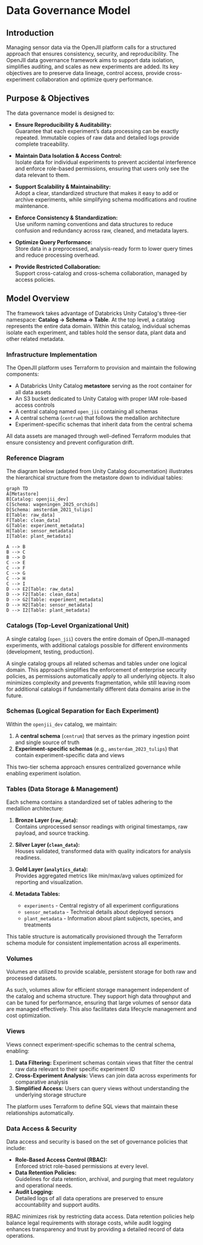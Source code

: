 # Data Governance Model

## Introduction

Managing sensor data via the OpenJII platform calls for a structured approach that ensures consistency, security, and reproducibility. The OpenJII data governance framework aims to support data isolation, simplifies auditing, and scales as new experiments are added. Its key objectives are to preserve data lineage, control access, provide cross-experiment collaboration and optimize query performance.

## Purpose & Objectives

The data governance model is designed to:

- **Ensure Reproducibility & Auditability:**  
  Guarantee that each experiment’s data processing can be exactly repeated. Immutable copies of raw data and detailed logs provide complete traceability.

- **Maintain Data Isolation & Access Control:**  
  Isolate data for individual experiments to prevent accidental interference and enforce role-based permissions, ensuring that users only see the data relevant to them.

- **Support Scalability & Maintainability:**  
  Adopt a clear, standardized structure that makes it easy to add or archive experiments, while simplifying schema modifications and routine maintenance.

- **Enforce Consistency & Standardization:**  
  Use uniform naming conventions and data structures to reduce confusion and redundancy across raw, cleaned, and metadata layers.

- **Optimize Query Performance:**  
  Store data in a preprocessed, analysis-ready form to lower query times and reduce processing overhead.

- **Provide Restricted Collaboration:**  
  Support cross-catalog and cross-schema collaboration, managed by access policies.

## Model Overview

The framework takes advantage of Databricks Unity Catalog's three-tier namespace: **Catalog → Schema → Table**. At the top level, a catalog represents the entire data domain. Within this catalog, individual schemas isolate each experiment, and tables hold the sensor data, plant data and other related metadata.

### Infrastructure Implementation

The OpenJII platform uses Terraform to provision and maintain the following components:

- A Databricks Unity Catalog **metastore** serving as the root container for all data assets
- An S3 bucket dedicated to Unity Catalog with proper IAM role-based access controls
- A central catalog named `open_jii` containing all schemas
- A central schema (`centrum`) that follows the medallion architecture
- Experiment-specific schemas that inherit data from the central schema

All data assets are managed through well-defined Terraform modules that ensure consistency and prevent configuration drift.

### Reference Diagram

The diagram below (adapted from Unity Catalog documentation) illustrates the hierarchical structure from the metastore down to individual tables:

```mermaid
graph TD
A[Metastore]
B[Catalog: openjii_dev]
C[Schema: wageningen_2025_orchids]
D[Schema: amsterdam_2021_tulips]
E[Table: raw_data]
F[Table: clean_data]
G[Table: experiment_metadata]
H[Table: sensor_metadata]
I[Table: plant_metadata]

A --> B
B --> C
B --> D
C --> E
C --> F
C --> G
C --> H
C --> I
D --> E2[Table: raw_data]
D --> F2[Table: clean_data]
D --> G2[Table: experiment_metadata]
D --> H2[Table: sensor_metadata]
D --> I2[Table: plant_metadata]
```

### Catalogs (Top-Level Organizational Unit)

A single catalog (`open_jii`) covers the entire domain of OpenJII-managed experiments, with additional catalogs possible for different environments (development, testing, production).

A single catalog groups all related schemas and tables under one logical domain. This approach simplifies the enforcement of enterprise security policies, as permissions automatically apply to all underlying objects. It also minimizes complexity and prevents fragmentation, while still leaving room for additional catalogs if fundamentally different data domains arise in the future.

### Schemas (Logical Separation for Each Experiment)

Within the `openjii_dev` catalog, we maintain:

1. A **central schema** (`centrum`) that serves as the primary ingestion point and single source of truth
2. **Experiment-specific schemas** (e.g., `amsterdam_2023_tulips`) that contain experiment-specific data and views

This two-tier schema approach ensures centralized governance while enabling experiment isolation.

### Tables (Data Storage & Management)

Each schema contains a standardized set of tables adhering to the medallion architecture:

1. **Bronze Layer (`raw_data`):**  
   Contains unprocessed sensor readings with original timestamps, raw payload, and source tracking.

2. **Silver Layer (`clean_data`):**  
   Houses validated, transformed data with quality indicators for analysis readiness.

3. **Gold Layer (`analytics_data`):**  
   Provides aggregated metrics like min/max/avg values optimized for reporting and visualization.

4. **Metadata Tables:**  
   - `experiments` - Central registry of all experiment configurations
   - `sensor_metadata` - Technical details about deployed sensors
   - `plant_metadata` - Information about plant subjects, species, and treatments

This table structure is automatically provisioned through the Terraform schema module for consistent implementation across all experiments.

### Volumes

Volumes are utilized to provide scalable, persistent storage for both raw and processed datasets.

As such, volumes allow for efficient storage management independent of the catalog and schema structure. They support high data throughput and can be tuned for performance, ensuring that large volumes of sensor data are managed effectively. This also facilitates data lifecycle management and cost optimization.

### Views

Views connect experiment-specific schemas to the central schema, enabling:

1. **Data Filtering:** Experiment schemas contain views that filter the central raw data relevant to their specific experiment ID
2. **Cross-Experiment Analysis:** Views can join data across experiments for comparative analysis
3. **Simplified Access:** Users can query views without understanding the underlying storage structure

The platform uses Terraform to define SQL views that maintain these relationships automatically.

### Data Access & Security

Data access and security is based on the set of governance policies that include:

- **Role-Based Access Control (RBAC):**  
  Enforced strict role-based permissions at every level.
- **Data Retention Policies:**  
  Guidelines for data retention, archival, and purging that meet regulatory and operational needs.
- **Audit Logging:**  
  Detailed logs of all data operations are preserved to ensure accountability and support audits.

RBAC minimizes risk by restricting data access. Data retention policies help balance legal requirements with storage costs, while audit logging enhances transparency and trust by providing a detailed record of data operations.
